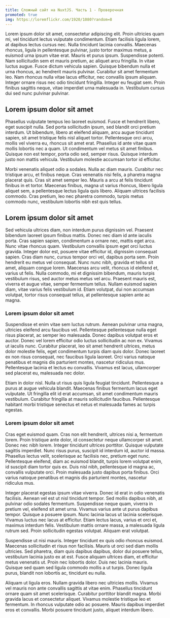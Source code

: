 ```yaml
---
title: Сложный сайт на NuxtJS. Часть 1 - Проверочная
promoted: true
img: https://loremflickr.com/1920/1080?random=8
---
```


Lorem ipsum dolor sit amet, consectetur adipiscing elit. Proin ultricies quam mi, vel tincidunt lectus vulputate condimentum. Etiam facilisis ligula lorem, at dapibus lectus cursus nec. Nulla tincidunt lacinia convallis. Maecenas rhoncus, ligula in pellentesque pulvinar, justo tortor maximus metus, a euismod urna ipsum vitae erat. Mauris et purus ipsum. Suspendisse potenti. Nam sollicitudin sem et mauris pretium, ac aliquet arcu fringilla. In vitae luctus augue. Fusce dictum vehicula sapien. Quisque bibendum nulla et urna rhoncus, ac hendrerit mauris pulvinar. Curabitur sit amet fermentum leo. Nam rhoncus nulla vitae lacus efficitur, nec convallis ipsum aliquam. Integer ornare risus nec odio tincidunt fringilla. Integer eu feugiat sem. Proin finibus sagittis neque, vitae imperdiet urna malesuada in. Vestibulum cursus dui sed nunc pulvinar pulvinar.
<!--more-->
## Lorem ipsum dolor sit amet

Phasellus vulputate tempus leo laoreet euismod. Fusce et hendrerit libero, eget suscipit nulla. Sed porta sollicitudin ipsum, sed blandit orci pretium interdum. Ut bibendum, libero at eleifend aliquam, arcu augue tincidunt sapien, sit amet tristique felis nisl aliquet tortor. Pellentesque orci arcu, mollis vel viverra eu, rhoncus sit amet erat. Phasellus id ante vitae quam mollis lobortis nec a quam. Ut condimentum vel metus sit amet finibus. Quisque non est tempor, porta odio sed, semper risus. Quisque interdum justo non mattis vehicula. Vestibulum molestie accumsan tortor id efficitur.

Morbi venenatis aliquet odio a sodales. Nulla ac diam mauris. Curabitur nec tristique arcu, et finibus neque. Cras venenatis nisi felis, a pharetra magna placerat quis. Cras sit amet semper leo. Mauris a arcu at felis tincidunt finibus in et tortor. Maecenas finibus, magna ut varius rhoncus, libero ligula aliquet sem, a pellentesque lectus ligula quis libero. Aliquam ultrices facilisis commodo. Cras pretium, leo nec pharetra commodo, turpis metus commodo nunc, vestibulum lobortis nibh est quis tellus.

## Lorem ipsum dolor sit amet

Sed vehicula ultrices diam, non interdum purus dignissim vel. Praesent bibendum laoreet ipsum finibus mattis. Donec nec diam id ante iaculis porta. Cras sapien sapien, condimentum a ornare nec, mattis eget arcu. Nunc vitae rhoncus quam. Vestibulum convallis ipsum eget orci luctus gravida. Integer dolor est, posuere vitae efficitur id, dignissim consequat sapien. Cras diam nunc, cursus tempor orci vel, dapibus porta sem. Proin hendrerit eu metus vel consequat. Nunc nunc nibh, gravida et tellus sit amet, aliquam congue lorem. Maecenas arcu velit, rhoncus id eleifend et, varius ut felis. Nulla commodo, mi et dignissim bibendum, mauris turpis vestibulum risus, sed auctor metus metus vel arcu. Praesent mauris est, viverra et augue vitae, semper fermentum tellus. Nullam euismod sapien diam, vitae varius felis vestibulum id. Etiam volutpat, dui non accumsan volutpat, tortor risus consequat tellus, at pellentesque sapien ante ac magna.

### Lorem ipsum dolor sit amet

Suspendisse et enim vitae sem luctus rutrum. Aenean pulvinar urna magna, ultricies eleifend arcu faucibus vel. Pellentesque pellentesque nulla eget risus placerat, ac semper leo malesuada. Donec dapibus volutpat eros et auctor. Donec vel lorem efficitur odio luctus sollicitudin ac non ex. Vivamus ut iaculis nunc. Curabitur placerat, leo sit amet hendrerit ultrices, metus dolor molestie felis, eget condimentum turpis diam quis dolor. Donec laoreet ex non risus consequat, nec faucibus ligula laoreet. Orci varius natoque penatibus et magnis dis parturient montes, nascetur ridiculus mus. Pellentesque lacinia et lectus eu convallis. Vivamus est lacus, ullamcorper sed placerat eu, malesuada nec dolor.

Etiam in dolor nisl. Nulla ut risus quis ligula feugiat tincidunt. Pellentesque a purus at augue vehicula blandit. Maecenas finibus fermentum lacus eget vulputate. Ut fringilla elit id erat accumsan, sit amet condimentum mauris vestibulum. Curabitur fringilla at mauris sollicitudin faucibus. Pellentesque habitant morbi tristique senectus et netus et malesuada fames ac turpis egestas.

### Lorem ipsum dolor sit amet

Cras eget euismod quam. Cras non elit hendrerit, ultrices nisi a, fermentum lorem. Proin tristique ante dolor, id consectetur neque ullamcorper sit amet. Donec nec nibh lorem. Integer tincidunt ultrices porttitor. Quisque vulputate sagittis imperdiet. Nunc risus purus, suscipit id interdum id, auctor id massa. Phasellus lectus velit, scelerisque ac facilisis nec, pretium eget nunc. Pellentesque eleifend, diam ac euismod blandit, turpis lorem volutpat enim, id suscipit diam tortor quis ex. Duis nisl nibh, pellentesque id magna ac, convallis vulputate orci. Proin malesuada justo dapibus porta finibus. Orci varius natoque penatibus et magnis dis parturient montes, nascetur ridiculus mus.

Integer placerat egestas ipsum vitae viverra. Donec id erat in odio venenatis facilisis. Aenean vel est ut nisl tincidunt tempor. Sed mollis dapibus nibh, at pulvinar odio sodales fermentum. Suspendisse neque quam, viverra in pretium vel, eleifend sit amet urna. Vivamus varius ante ut purus dapibus tempor. Quisque a posuere ipsum. Nunc lacinia lacus ut lacinia scelerisque. Vivamus luctus nec lacus at efficitur. Etiam lectus lacus, varius et orci et, maximus interdum felis. Vestibulum mattis ornare massa, a malesuada ligula rutrum sed. Proin sollicitudin egestas volutpat. Aliquam erat volutpat.

Suspendisse ut nisi mauris. Integer tincidunt ex quis odio rhoncus euismod. Maecenas sollicitudin et risus non facilisis. Mauris ut orci sed diam mollis ultricies. Sed pharetra, diam quis dapibus dapibus, dolor dui posuere tellus, vestibulum lacinia justo ex at est. Fusce aliquam ultrices diam, et efficitur metus venenatis ut. Proin nec lobortis dolor. Duis nec lacinia mauris. Quisque sed quam sed ligula commodo mollis a ut turpis. Donec ligula purus, blandit non lobortis ac, tincidunt eu nulla.

Aliquam ut ligula eros. Nullam gravida libero nec ultricies mollis. Vivamus vel mauris non ante convallis sagittis at vitae enim. Phasellus tincidunt ornare quam sit amet scelerisque. Curabitur porttitor blandit magna. Morbi gravida lacus et consectetur aliquet. Vivamus molestie tristique leo et fermentum. In rhoncus vulputate odio ac posuere. Mauris dapibus imperdiet eros et convallis. Morbi posuere tincidunt justo, aliquet interdum libero.
